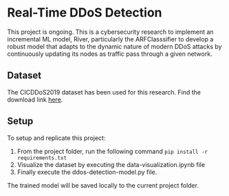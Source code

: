# Real-Time DDoS Detection
This project is ongoing. This is a cybersecurity research to implement an incremental ML model, River, particularly the ARFClasssifier to develop a robust model that adapts to the dynamic nature of modern DDoS attacks by continuously updating its nodes as traffic pass through a given network.

## Dataset
The CICDDoS2019 dataset has been used for this research. Find the download link [here](https://data.mendeley.com/datasets/ssnc74xm6r/1).

## Setup
To setup and replicate this project:
1. From the project folder, run the following command `pip install -r requirements.txt`
2. Visualize the dataset by executing the data-visualization.ipynb file
3. Finally execute the ddos-detection-model.py file.

The trained model will be saved locally to the current project folder.
